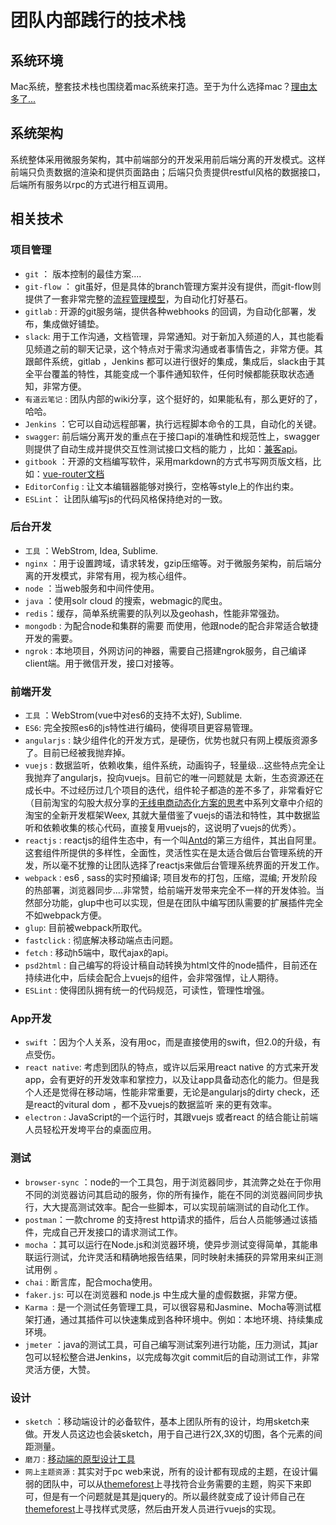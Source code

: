 # 团队内部践行的技术栈

##  系统环境
 Mac系统，整套技术栈也围绕着mac系统来打造。至于为什么选择mac？[理由太多了...](http://mp.weixin.qq.com/s?__biz=MjM5ODIyMTE0MA==&mid=211925064&idx=1&sn=341e2b97415619edfbf656d9ab0b9c51&scene=4#wechat_redirect)

## 系统架构
系统整体采用微服务架构，其中前端部分的开发采用前后端分离的开发模式。这样前端只负责数据的渲染和提供页面路由；后端只负责提供restful风格的数据接口，后端所有服务以rpc的方式进行相互调用。

## 相关技术
### 项目管理
- `git` ：  版本控制的最佳方案....
- `git-flow` ： git虽好，但是具体的branch管理方案并没有提供，而git-flow则提供了一套非常完整的[流程管理模型](https://ihower.tw/blog/archives/5140)，为自动化打好基石。
- `gitlab` :  开源的git服务端，提供各种webhooks 的回调，为自动化部署，发布，集成做好铺垫。
- `slack`: 用于工作沟通，文档管理，异常通知。对于新加入频道的人，其也能看见频道之前的聊天记录，这个特点对于需求沟通或者事情告之，非常方便。其跟邮件系统，gitlab ，Jenkins 都可以进行很好的集成，集成后，slack由于其全平台覆盖的特性，其能变成一个事件通知软件，任何时候都能获取状态通知，非常方便。
- `有道云笔记` :  团队内部的wiki分享，这个挺好的，如果能私有，那么更好的了，哈哈。
- `Jenkins` ：它可以自动远程部署，执行远程脚本命令的工具，自动化的关键。
- `swagger`: 前后端分离开发的重点在于接口api的准确性和规范性上，swagger则提供了自动生成并提供交互性测试接口文档的能力 ，比如：[兼客api](http://api.mkjianzhi.com/docs1/index.html)。
- `gitbook` ：开源的文档编写软件，采用markdown的方式书写网页版文档，比如：[vue-router文档](http://router.vuejs.org/zh-cn/index.html)
- `EditorConfig` :  让文本编辑器能够对换行，空格等style上的作出约束。
-  `ESLint`： 让团队编写js的代码风格保持绝对的一致。  

### 后台开发
- `工具` ：WebStrom, Idea, Sublime.  
- `nginx` ：用于设置跨域，请求转发，gzip压缩等。对于微服务架构，前后端分离的开发模式，非常有用，视为核心组件。
- `node` ：当web服务和中间件使用。
- `java` ：使用solr cloud 的搜索，webmagic的爬虫。
- `redis`：缓存，简单系统需要的队列以及geohash，性能非常强劲。
- `mongodb` : 为配合node和集群的需要 而使用，他跟node的配合非常适合敏捷开发的需要。
- `ngrok` :  本地项目，外网访问的神器，需要自己搭建ngrok服务，自己编译client端。用于微信开发，接口对接等。


### 前端开发
- `工具` ：WebStrom(vue中对es6的支持不太好), Sublime.  
- `ES6`:  完全按照es6的js特性进行编码，使得项目更容易管理。
- `angularjs` : 缺少组件化的开发方式，是硬伤，优势也就只有网上模版资源多了。目前已经被我抛弃掉。
- `vuejs` : 数据监听，依赖收集，组件系统，动画钩子，轻量级...这些特点完全让我抛弃了angularjs，投向vuejs。目前它的唯一问题就是 太新，生态资源还在成长中。不过经历过几个项目的迭代，组件轮子都造的差不多了，非常看好它（目前淘宝的勾股大叔分享的[无线电商动态化方案的思考](https://github.com/amfe/article/issues/13)中系列文章中介绍的淘宝的全新开发框架Weex, 其就大量借鉴了vuejs的语法和特性，其中数据监听和依赖收集的核心代码，直接复用vuejs的，这说明了vuejs的优秀）。
- `reactjs` :  reactjs的组件生态中，有一个叫[Antd](http://ant.design)的第三方组件，其出自阿里。这套组件所提供的多样性，全面性，灵活性实在是太适合做后台管理系统的开发，所以毫不犹豫的让团队选择了reactjs来做后台管理系统界面的开发工作。
- `webpack` : es6 , sass的实时预编译; 项目发布的打包，压缩，混编; 开发阶段的热部署，浏览器同步....非常赞，给前端开发带来完全不一样的开发体验。当然部分功能，glup中也可以实现，但是在团队中编写团队需要的扩展插件完全不如webpack方便。
- `glup`: 目前被webpack所取代。
- `fastclick` :  彻底解决移动端点击问题。
- `fetch` :  移动h5端中，取代ajax的api。
- `psd2html` :  自己编写的将设计稿自动转换为html文件的node插件，目前还在持续进化中，后续会配合上vuejs的组件，会非常强悍，让人期待。
- `ESLint` :  使得团队拥有统一的代码规范，可读性，管理性增强。


### App开发
- `swift` ：因为个人关系，没有用oc，而是直接使用的swift，但2.0的升级，有点受伤。
- `react native`:  考虑到团队的特点，或许以后采用react native 的方式来开发app，会有更好的开发效率和掌控力，以及让app具备动态化的能力。但是我个人还是觉得在移动端，性能非常重要，无论是angularjs的dirty check，还是react的vitural dom ，都不及vuejs的数据监听 来的更有效率。
-  `electron` :  JavaScript的一个运行时，其跟vuejs 或者react 的结合能让前端人员轻松开发垮平台的桌面应用。



### 测试
- `browser-sync` ：node的一个工具包，用于浏览器同步，其流弊之处在于你用不同的浏览器访问其启动的服务，你的所有操作，能在不同的浏览器间同步执行，大大提高测试效率。配合一些脚本，可以实现前端测试的自动化工作。
- `postman`：一款chrome 的支持rest http请求的插件，后台人员能够通过该插件，完成自己开发接口的请求测试工作。
- `mocha` ：其可以运行在Node.js和浏览器环境，使异步测试变得简单，其能串联运行测试，允许灵活和精确地报告结果，同时映射未捕获的异常用来纠正测试用例 。
- `chai` :  断言库，配合mocha使用。
- `faker.js`: 可以在浏览器和 node.js 中生成大量的虚假数据，非常方便。
- `Karma `: 是一个测试任务管理工具，可以很容易和Jasmine、Mocha等测试框架打通，通过其插件可以快速集成到各种环境中。例如：本地环境、持续集成环境。
- `jmeter` ：java的测试工具，可自己编写测试案列进行功能，压力测试，其jar包可以轻松整合进Jenkins，以完成每次git commit后的自动测试工作，非常灵活方便，大赞。


### 设计
- `sketch` ：移动端设计的必备软件，基本上团队所有的设计，均用sketch来做。开发人员这边也会装sketch，用于自己进行2X,3X的切图，各个元素的间距测量。
- `磨刀` :  [移动端的原型设计工具](https://modao.cc)
- `网上主题资源` :  其实对于pc web来说，所有的设计都有现成的主题，在设计偏弱的团队中，可以从[themeforest](http://themeforest.net)上寻找符合业务需要的主题，购买下来即可，但是有一个问题就是其是jquery的。所以最终就变成了设计师自己在[themeforest](http://themeforest.net)上寻找样式灵感，然后由开发人员进行vuejs的实现。

